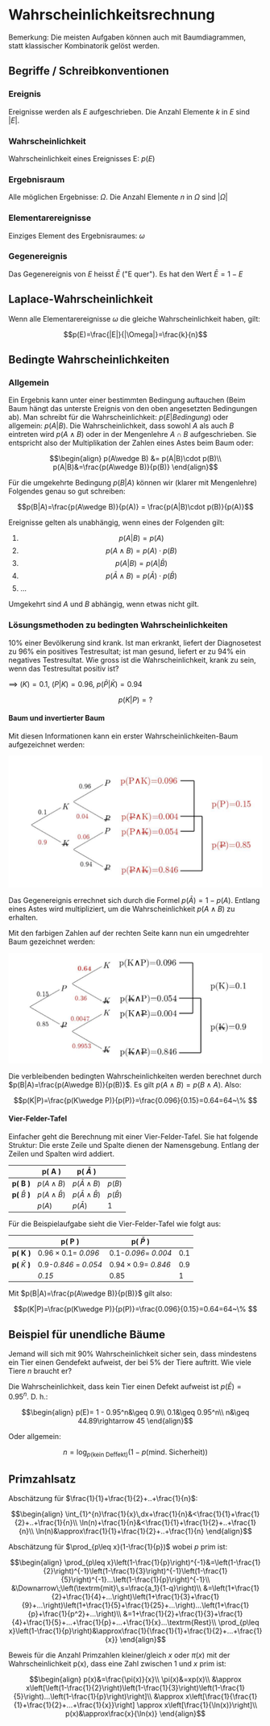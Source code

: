 # Wahrscheinlichkeitsrechnung

Bemerkung: Die meisten Aufgaben können auch mit Baumdiagrammen, statt klassischer Kombinatorik gelöst werden.

## Begriffe / Schreibkonventionen

### Ereignis

Ereignisse werden als $E$ aufgeschrieben. Die Anzahl Elemente $k$ in $E$ sind $|E|$.

### Wahrscheinlichkeit

Wahrscheinlichkeit eines Ereignisses E: $p(E)$

### Ergebnisraum

Alle möglichen Ergebnisse: $\Omega$. Die Anzahl Elemente $n$ in $\Omega$ sind $|\Omega|$

### Elementarereignisse

Einziges Element des Ergebnisraumes: $\omega$

### Gegenereignis

Das Gegenereignis von $E$ heisst $\bar{E}$ ("E quer"). Es hat den Wert $\bar{E}=1-E$

## Laplace-Wahrscheinlichkeit

Wenn alle Elementarereignisse $\omega$ die gleiche Wahrscheinlichkeit haben, gilt:

$$p(E)=\frac{|E|}{|\Omega|}=\frac{k}{n}$$

## Bedingte Wahrscheinlichkeiten

### Allgemein

Ein Ergebnis kann unter einer bestimmten Bedingung auftauchen (Beim Baum hängt das unterste Ereignis von den oben angesetzten Bedingungen ab). Man schreibt für die Wahrscheinlichkeit: $p(E|Bedingung)$ oder allgemein: $p(A|B)$. Die Wahrscheinlichkeit, dass sowohl $A$ als auch $B$ eintreten wird $p(A\wedge B)$ oder in der Mengenlehre $A\cap B$ aufgeschrieben. Sie entspricht also der Multiplikation der Zahlen eines Astes beim Baum oder:

$$\begin{align}
  p(A\wedge B) &= p(A|B)\cdot p(B)\\
  p(A|B)&=\frac{p(A\wedge B)}{p(B)}
\end{align}$$


Für die umgekehrte Bedingung $p(B|A)$ können wir (klarer mit Mengenlehre) Folgendes genau so gut schreiben:

$$p(B|A)=\frac{p(A\wedge B)}{p(A)} = \frac{p(A|B)\cdot p(B)}{p(A)}$$


Ereignisse gelten als unabhängig, wenn eines der Folgenden gilt:

1.  $$p(A|B)=p(A)$$
2.  $$p(A\wedge B)=p(A)\cdot p(B)$$
3.  $$p(A|B)=p(A|\bar B)$$
4.  $$p(\bar A\wedge B)=p(\bar A)\cdot p(\bar B)$$
5.  ...

Umgekehrt sind $A$ und $B$ abhängig, wenn etwas nicht gilt.

### Lösungsmethoden zu bedingten Wahrscheinlichkeiten

10% einer Bevölkerung sind krank. Ist man erkrankt, liefert der Diagnosetest zu 96% ein positives Testresultat; ist man gesund, liefert er zu 94% ein negatives Testresultat. Wie gross ist die Wahrscheinlichkeit, krank zu sein, wenn das Testresultat positiv ist?

$\implies$ $(K)=0.1$, $(P|K)=0.96$, $p(\bar P| \bar K)=0.94$

$$p(K|P)=\text{?}$$

#### Baum und invertierter Baum

Mit diesen Informationen kann ein erster Wahrscheinlichkeiten-Baum aufgezeichnet werden:

![Baum](../../img/wrech-baum.png)

Das Gegenereignis errechnet sich durch die Formel $p(\bar A)=1-p(A)$. Entlang eines Astes wird multipliziert, um die Wahrscheinlichkeit $p(A\wedge B)$ zu erhalten.

Mit den farbigen Zahlen auf der rechten Seite kann nun ein umgedrehter Baum gezeichnet werden:

![invBaum](../../img/wrech-invBaum.png)

Die verbleibenden bedingten Wahrscheinlichkeiten werden berechnet durch $p(B|A)=\frac{p(A\wedge B)}{p(B)}$. Es gilt $p(A\wedge B)=p(B\wedge A)$. Also: 

$$p(K|P)=\frac{p(K\wedge P)}{p(P)}=\frac{0.096}{0.15}=0.64=64~\% $$

#### Vier-Felder-Tafel 

Einfacher geht die Berechnung mit einer Vier-Felder-Tafel. Sie hat folgende Struktur:
Die erste Zeile und Spalte dienen der Namensgebung. Entlang der Zeilen und Spalten wird addiert.


|             | **p( A )**              | **p(** $\bar A$ **)**              |   |
|-------------|---------------------|---------------------------|---|
| **p( B )**     | $p(A\wedge B)$      | $p(\bar A\wedge B)$      |  $p(B)$ |
| **p(** $\bar B$ **)** | $p(A\wedge \bar B)$ | $p(\bar A\wedge \bar B)$ |  $p(\bar B)$ |
|             |  $p(A)$             |   $p(\bar A)$            | 1 |

Für die Beispielaufgabe sieht die Vier-Felder-Tafel wie folgt aus:

|	| **p( P )**	| **p(** $\bar P$ **)** 	|	|
|---|---|---|---|
| **p( K )** |$0.96\times0.1=$ *0.096* | 0.1-*0.096*= *0.004* | 0.1 |
| **p(** $\bar K$ **)** | 0.9-*0.846* = *0.054* | $0.94\times 0.9=$ *0.846* | 0.9|
|	| *0.15* | 0.85 | 1 |

Mit $p(B|A)=\frac{p(A\wedge B)}{p(B)}$ gilt also:

$$p(K|P)=\frac{p(K\wedge P)}{p(P)}=\frac{0.096}{0.15}=0.64=64~\% $$

## Beispiel für unendliche Bäume

Jemand will sich mit 90% Wahrscheinlichkeit sicher sein, dass mindestens ein Tier einen Gendefekt aufweist, der bei 5% der Tiere auftritt. Wie viele Tiere $n$ braucht er?

Die Wahrscheinlichkeit, dass kein Tier einen Defekt aufweist ist $p(\bar{E}) = 0.95^n$. D. h.:

$$\begin{align}
  p(E)= 1 - 0.95^n&\geq 0.9\\
  0.1&\geq 0.95^n\\
  n&\geq 44.89\rightarrow 45
\end{align}$$

Oder allgemein:

$$n = \log_{p(\textrm{kein Deffekt})}(1-p(\textrm{mind. Sicherheit}))$$


## Primzahlsatz

Abschätzung für $\frac{1}{1}+\frac{1}{2}+..+\frac{1}{n}$:

$$\begin{align}
  \int_{1}^{n}\frac{1}{x}\,dx+\frac{1}{n}&<\frac{1}{1}+\frac{1}{2}+..+\frac{1}{n}\\
  \ln(n)+\frac{1}{n}&<\frac{1}{1}+\frac{1}{2}+..+\frac{1}{n}\\
  \ln(n)&\approx\frac{1}{1}+\frac{1}{2}+..+\frac{1}{n}
\end{align}$$

Abschätzung für $\prod_{p\leq x}(1-\frac{1}{p})$ wobei $p$ prim ist:

$$\begin{align}
  \prod_{p\leq x}\left(1-\frac{1}{p}\right)^{-1}&=\left(1-\frac{1}{2}\right)^{-1}\left(1-\frac{1}{3}\right)^{-1}\left(1-\frac{1}{5}\right)^{-1}...\left(1-\frac{1}{p}\right)^{-1}\\
  &\Downarrow\;\left(\textrm{mit}\,s=\frac{a_1}{1-q}\right)\\
  &=\left(1+\frac{1}{2}+\frac{1}{4}+...\right)\left(1+\frac{1}{3}+\frac{1}{9}+...\right)\left(1+\frac{1}{5}+\frac{1}{25}+...\right)...\left(1+\frac{1}{p}+\frac{1}{p^2}+...\right)\\
  &=1+\frac{1}{2}+\frac{1}{3}+\frac{1}{4}+\frac{1}{5}+...+\frac{1}{p}+...+\frac{1}{x}...\textrm{Rest}\\
  \prod_{p\leq x}\left(1-\frac{1}{p}\right)&\approx\frac{1}{\frac{1}{1}+\frac{1}{2}+...+\frac{1}{x}}
\end{align}$$

Beweis für die Anzahl Primzahlen kleiner/gleich $x$ oder $\pi(x)$ mit der Wahrscheinlichkeit p(x), dass eine Zahl zwischen 1 und $x$ prim ist:

$$\begin{align}
  p(x)&=\frac{\pi(x)}{x}\\
  \pi(x)&=xp(x)\\
  &\approx x\left[\left(1-\frac{1}{2}\right)\left(1-\frac{1}{3}\right)\left(1-\frac{1}{5}\right)...\left(1-\frac{1}{p}\right)\right]\\
  &\approx x\left[\frac{1}{\frac{1}{1}+\frac{1}{2}+...+\frac{1}{x}}\right] \approx x\left[\frac{1}{\ln(x)}\right]\\
  p(x)&\approx\frac{x}{\ln(x)}
\end{align}$$